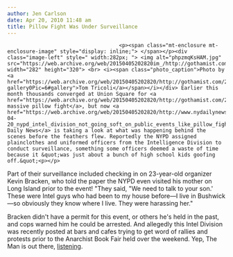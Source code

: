 ```yaml
---
author: Jen Carlson
date: Apr 20, 2010 11:48 am
title: Pillow Fight Was Under Surveillance
---
```


	
										<p><span class="mt-enclosure mt-enclosure-image" style="display: inline;"> </span></p><div class="image-left" style=" width:282px; "> <img alt="phpzmqKsHAM.jpg" src="https://web.archive.org/web/20150405202820im_/http://gothamist.com/attachments/arts_jen/phpzmqKsHAM.jpg" width="282" height="320"> <br> <i><span class="photo_caption">Photo by <a href="https://web.archive.org/web/20150405202820/http://gothamist.com/2010/04/04/pillow_fight_3.php?gallery0Pic=6#gallery">Tom Tricoli</a></span></i></div> Earlier this month thousands converged at Union Square for <a href="https://web.archive.org/web/20150405202820/http://gothamist.com/2010/04/04/pillow_fight_3.php">a massive pillow fight</a>, but now <a href="https://web.archive.org/web/20150405202820/http://www.nydailynews.com/news/2010/04/20/2010-04-20_nypd_intel_division_not_going_soft_on_public_events_like_pillow_fights.html">the Daily News</a> is taking a look at what was happening behind the scenes before the feathers flew. Reportedly the NYPD assigned plainclothes and uniformed officers from the Intelligence Division to conduct surveillance, something some officers deemed a waste of time because it &quot;was just about a bunch of high school kids goofing off.&quot;<p></p>

<p>Part of their surveillance included checking in on 23-year-old organizer Kevin Bracken, who told the paper the NYPD even visited his mother on Long Island prior to the event! &quot;They said, &quot;We need to talk to your son.&apos; These were Intel guys who had been to my house before&#x2014;I live in Bushwick&#x2014;so obviously they know where I live. They were harassing her.&quot;</p>

<p>Bracken didn&apos;t have a permit for this event, or others he&apos;s held in the past, and cops warned him he could be arrested. And allegedly this Intel Division was recently posted at bars and cafes trying to get word of rallies and protests prior to the Anarchist Book Fair held over the weekend. Yep, The Man is out there, <a href="https://web.archive.org/web/20150405202820/http://gothamist.com/2007/03/26/city_wants_nypd.php">listening</a>.</p>					
										
									
				